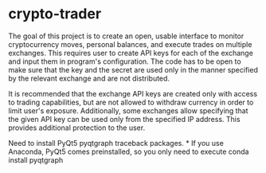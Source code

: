 # crypto-trader

The goal of this project is to create an open, usable interface to monitor cryptocurrency moves, personal balances, and execute trades on multiple exchanges. This requires user to create API keys for each of the exchange and input them in program's configuration. The code has to be open to make sure that the key and the secret are used only in the manner specified by the relevant exchange and are not distributed.

It is recommended that the exchange API keys are created only with access to trading capabilities, but are not allowed to withdraw currency in order to limit user's exposure. Additionally, some exchanges allow specifying that the given API key can be used only from the specified IP address. This provides additional protection to the user.

Need to install
    PyQt5
    pyqtgraph
    traceback
    packages.
    * If you use Anaconda, PyQt5 comes preinstalled, so you only need to execute
        conda install pyqtgraph
